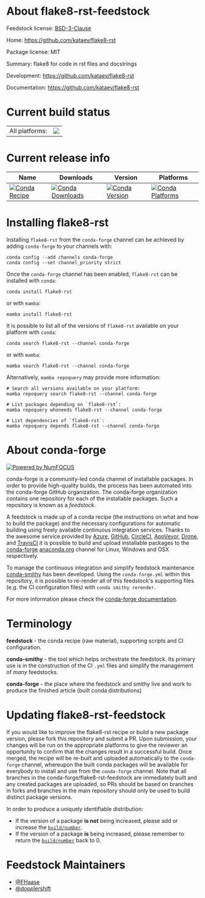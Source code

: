 About flake8-rst-feedstock
==========================

Feedstock license: [BSD-3-Clause](https://github.com/conda-forge/flake8-rst-feedstock/blob/main/LICENSE.txt)

Home: https://github.com/kataev/flake8-rst

Package license: MIT

Summary: flake8 for code in rst files and docstrings

Development: https://github.com/kataev/flake8-rst

Documentation: https://github.com/kataev/flake8-rst

Current build status
====================


<table><tr><td>All platforms:</td>
    <td>
      <a href="https://dev.azure.com/conda-forge/feedstock-builds/_build/latest?definitionId=2929&branchName=main">
        <img src="https://dev.azure.com/conda-forge/feedstock-builds/_apis/build/status/flake8-rst-feedstock?branchName=main">
      </a>
    </td>
  </tr>
</table>

Current release info
====================

| Name | Downloads | Version | Platforms |
| --- | --- | --- | --- |
| [![Conda Recipe](https://img.shields.io/badge/recipe-flake8--rst-green.svg)](https://anaconda.org/conda-forge/flake8-rst) | [![Conda Downloads](https://img.shields.io/conda/dn/conda-forge/flake8-rst.svg)](https://anaconda.org/conda-forge/flake8-rst) | [![Conda Version](https://img.shields.io/conda/vn/conda-forge/flake8-rst.svg)](https://anaconda.org/conda-forge/flake8-rst) | [![Conda Platforms](https://img.shields.io/conda/pn/conda-forge/flake8-rst.svg)](https://anaconda.org/conda-forge/flake8-rst) |

Installing flake8-rst
=====================

Installing `flake8-rst` from the `conda-forge` channel can be achieved by adding `conda-forge` to your channels with:

```
conda config --add channels conda-forge
conda config --set channel_priority strict
```

Once the `conda-forge` channel has been enabled, `flake8-rst` can be installed with `conda`:

```
conda install flake8-rst
```

or with `mamba`:

```
mamba install flake8-rst
```

It is possible to list all of the versions of `flake8-rst` available on your platform with `conda`:

```
conda search flake8-rst --channel conda-forge
```

or with `mamba`:

```
mamba search flake8-rst --channel conda-forge
```

Alternatively, `mamba repoquery` may provide more information:

```
# Search all versions available on your platform:
mamba repoquery search flake8-rst --channel conda-forge

# List packages depending on `flake8-rst`:
mamba repoquery whoneeds flake8-rst --channel conda-forge

# List dependencies of `flake8-rst`:
mamba repoquery depends flake8-rst --channel conda-forge
```


About conda-forge
=================

[![Powered by
NumFOCUS](https://img.shields.io/badge/powered%20by-NumFOCUS-orange.svg?style=flat&colorA=E1523D&colorB=007D8A)](https://numfocus.org)

conda-forge is a community-led conda channel of installable packages.
In order to provide high-quality builds, the process has been automated into the
conda-forge GitHub organization. The conda-forge organization contains one repository
for each of the installable packages. Such a repository is known as a *feedstock*.

A feedstock is made up of a conda recipe (the instructions on what and how to build
the package) and the necessary configurations for automatic building using freely
available continuous integration services. Thanks to the awesome service provided by
[Azure](https://azure.microsoft.com/en-us/services/devops/), [GitHub](https://github.com/),
[CircleCI](https://circleci.com/), [AppVeyor](https://www.appveyor.com/),
[Drone](https://cloud.drone.io/welcome), and [TravisCI](https://travis-ci.com/)
it is possible to build and upload installable packages to the
[conda-forge](https://anaconda.org/conda-forge) [anaconda.org](https://anaconda.org/)
channel for Linux, Windows and OSX respectively.

To manage the continuous integration and simplify feedstock maintenance
[conda-smithy](https://github.com/conda-forge/conda-smithy) has been developed.
Using the ``conda-forge.yml`` within this repository, it is possible to re-render all of
this feedstock's supporting files (e.g. the CI configuration files) with ``conda smithy rerender``.

For more information please check the [conda-forge documentation](https://conda-forge.org/docs/).

Terminology
===========

**feedstock** - the conda recipe (raw material), supporting scripts and CI configuration.

**conda-smithy** - the tool which helps orchestrate the feedstock.
                   Its primary use is in the construction of the CI ``.yml`` files
                   and simplify the management of *many* feedstocks.

**conda-forge** - the place where the feedstock and smithy live and work to
                  produce the finished article (built conda distributions)


Updating flake8-rst-feedstock
=============================

If you would like to improve the flake8-rst recipe or build a new
package version, please fork this repository and submit a PR. Upon submission,
your changes will be run on the appropriate platforms to give the reviewer an
opportunity to confirm that the changes result in a successful build. Once
merged, the recipe will be re-built and uploaded automatically to the
`conda-forge` channel, whereupon the built conda packages will be available for
everybody to install and use from the `conda-forge` channel.
Note that all branches in the conda-forge/flake8-rst-feedstock are
immediately built and any created packages are uploaded, so PRs should be based
on branches in forks and branches in the main repository should only be used to
build distinct package versions.

In order to produce a uniquely identifiable distribution:
 * If the version of a package **is not** being increased, please add or increase
   the [``build/number``](https://docs.conda.io/projects/conda-build/en/latest/resources/define-metadata.html#build-number-and-string).
 * If the version of a package **is** being increased, please remember to return
   the [``build/number``](https://docs.conda.io/projects/conda-build/en/latest/resources/define-metadata.html#build-number-and-string)
   back to 0.

Feedstock Maintainers
=====================

* [@FHaase](https://github.com/FHaase/)
* [@dopplershift](https://github.com/dopplershift/)

